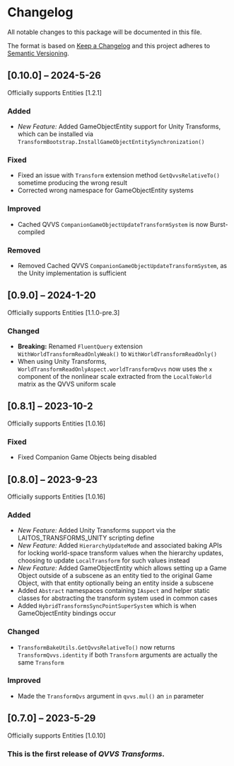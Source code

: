 # Changelog

All notable changes to this package will be documented in this file.

The format is based on [Keep a Changelog](http://keepachangelog.com/en/1.0.0/)
and this project adheres to [Semantic
Versioning](http://semver.org/spec/v2.0.0.html).

## [0.10.0] – 2024-5-26

Officially supports Entities [1.2.1]

### Added

-   *New Feature:* Added GameObjectEntity support for Unity Transforms, which
    can be installed via
    `TransformBootstrap.InstallGameObjectEntitySynchronization()`

### Fixed

-   Fixed an issue with `Transform` extension method `GetQvvsRelativeTo()`
    sometime producing the wrong result
-   Corrected wrong namespace for GameObjectEntity systems

### Improved

-   Cached QVVS `CompanionGameObjectUpdateTransformSystem` is now Burst-compiled

### Removed

-   Removed Cached QVVS `CompanionGameObjectUpdateTransformSystem`, as the Unity
    implementation is sufficient

## [0.9.0] – 2024-1-20

Officially supports Entities [1.1.0-pre.3]

### Changed

-   **Breaking:** Renamed `FluentQuery` extension
    `WithWorldTransformReadOnlyWeak()` to `WithWorldTransformReadOnly()`
-   When using Unity Transforms,
    `WorldTransformReadOnlyAspect.worldTransformQvvs` now uses the `x` component
    of the nonlinear scale extracted from the `LocalToWorld` matrix as the QVVS
    uniform scale

## [0.8.1] – 2023-10-2

Officially supports Entities [1.0.16]

### Fixed

-   Fixed Companion Game Objects being disabled

## [0.8.0] – 2023-9-23

Officially supports Entities [1.0.16]

### Added

-   *New Feature:* Added Unity Transforms support via the
    LAITOS_TRANSFORMS_UNITY scripting define
-   *New Feature:* Added `HierarchyUpdateMode` and associated baking APIs for
    locking world-space transform values when the hierarchy updates, choosing to
    update `LocalTransform` for such values instead
-   *New Feature:* Added GameObjectEntity which allows setting up a Game Object
    outside of a subscene as an entity tied to the original Game Object, with
    that entity optionally being an entity inside a subscene
-   Added `Abstract` namespaces containing `IAspect` and helper static classes
    for abstracting the transform system used in common cases
-   Added `HybridTransformsSyncPointSuperSystem` which is when GameObjectEntity
    bindings occur

### Changed

-   `TransformBakeUtils.GetQvvsRelativeTo()` now returns
    `TransformQvvs.identity` if both `Transform` arguments are actually the same
    `Transform`

### Improved

-   Made the `TransformQvs` argument in `qvvs.mul()` an `in` parameter

## [0.7.0] – 2023-5-29

Officially supports Entities [1.0.10]

### This is the first release of *QVVS Transforms*.
